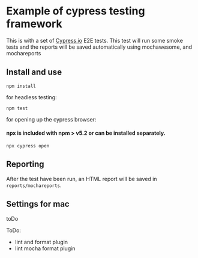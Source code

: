 # Example of cypress testing framework

This is with a set of [Cypress.io](https://www.cypress.io) E2E tests. This test will run some smoke tests and the reports will be saved automatically using mochawesome, and mochareports

## Install and use


```shell
npm install
```

for headless testing:
```shell
npm test
```

for opening up the cypress browser:
#### npx is included with npm > v5.2 or can be installed separately.

```shell
npx cypress open
```

## Reporting

 After the test have been run, an HTML report will be saved in `reports/mochareports`. 

## Settings for mac
toDo

ToDo:
- lint and format plugin
- lint mocha format plugin